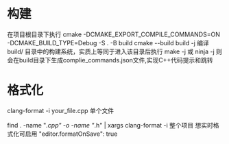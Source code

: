 # 构建
在项目根目录下执行
cmake -DCMAKE_EXPORT_COMPILE_COMMANDS=ON -DCMAKE_BUILD_TYPE=Debug -S . -B build
cmake --build build -j 编译 build/ 目录中的构建系统，实质上等同于进入该目录后执行 make -j 或 ninja -j
则会在build目录下生成complie_commands.json文件,实现C++代码提示和跳转
# 格式化
clang-format -i your_file.cpp 单个文件

find . -name "*.cpp" -o -name "*.h" | xargs clang-format -i 整个项目
想实时格式化可启用 "editor.formatOnSave": true